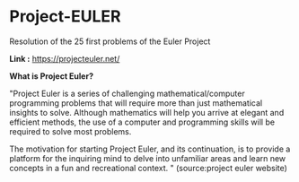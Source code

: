 # Project-EULER</br>
Resolution of the 25 first problems of the Euler Project</br>

**Link :** https://projecteuler.net/</br>


**What is Project Euler?**</br>

"Project Euler is a series of challenging mathematical/computer programming problems that will require more than just mathematical insights to solve. Although mathematics will help you arrive at elegant and efficient methods, the use of a computer and programming skills will be required to solve most problems.

The motivation for starting Project Euler, and its continuation, is to provide a platform for the inquiring mind to delve into unfamiliar areas and learn new concepts in a fun and recreational context.
" (source:project euler website)
